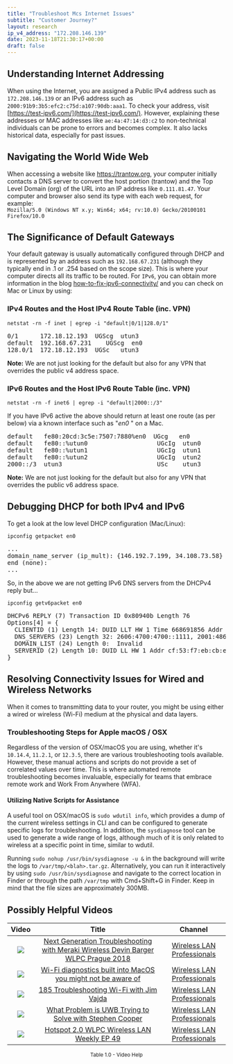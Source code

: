 ```yaml
---
title: "Troubleshoot Mcs Internet Issues"
subtitle: "Customer Journey?"
layout: research
ip_v4_address: "172.208.146.139"
date: 2023-11-18T21:30:17+00:00
draft: false
---
```


## Understanding Internet Addressing

When using the Internet, you are assigned a Public IPv4 address such as ```172.208.146.139``` or an IPv6 address such as ```2000:91b9:3b5:efc2:c75d:a107:90db:aaa1```. To check your address, visit [https://test-ipv6.com/](https://test-ipv6.com/). However, explaining these addresses or MAC addresses like ```ae:4a:47:14:d3:c2``` to non-technical individuals can be prone to errors and becomes complex. It also lacks historical data, especially for past issues.
## Navigating the World Wide Web
When accessing a website like https://trantow.org, your computer initially contacts a DNS server to convert the host portion (trantow) and the Top Level Domain (org) of the URL into an IP address like ```0.111.81.47```. Your computer and browser also send its type with each web request, for example: <br> ```Mozilla/5.0 (Windows NT x.y; Win64; x64; rv:10.0) Gecko/20100101 Firefox/10.0```
## The Significance of Default Gateways
Your default gateway is usually automatically configured through DHCP and is represented by an address such as ```192.168.67.231``` (although they typically end in .1 or .254 based on the scope size). This is where your computer directs all its traffic to be routed. For ```IPv6```, you can obtain more information in the blog [how-to-fix-ipv6-connectivity/](/blog/how-to-fix-ipv6-connectivity/) and you can check on Mac or Linux by using: 
<br>
### IPv4 Routes and the Host IPv4 Route Table (inc. VPN)
```netstat -rn -f inet | egrep -i "default|0/1|128.0/1"```

<pre>
0/1      172.18.12.193  UGScg  utun3
default  192.168.67.231    UGScg  en0
128.0/1  172.18.12.193  UGSc   utun3</pre>

**Note:** We are not just looking for the default but also for any VPN that overrides the public v4 address space.

### IPv6 Routes and the Host IPv6 Route Table (inc. VPN)
```netstat -rn -f inet6 | egrep -i "default|2000::/3"```

If you have IPv6 active the above should return at least one route (as per below) via a known interface such as "_en0_ " on a Mac. 

<pre>
default   fe80:20cd:3c5e:7507:7880%en0  UGcg   en0
default   fe80::%utun0                   UGcIg  utun0
default   fe80::%utun1                   UGcIg  utun1
default   fe80::%utun2                   UGcIg  utun2
2000::/3  utun3                          USc    utun3</pre>

**Note:** We are not just looking for the default but also for any VPN that overrides the public v6 address space.
<br>

## Debugging DHCP for both IPv4 and IPv6

To get a look at the low level DHCP configuration (Mac/Linux): 

```ipconfig getpacket en0```

<pre>
...
domain_name_server (ip_mult): {146.192.7.199, 34.108.73.58}
end (none):
...</pre>

So, in the above we are not getting IPv6 DNS servers from the DHCPv4 reply but...

```ipconfig getv6packet en0```

<pre>
DHCPv6 REPLY (7) Transaction ID 0x80940b Length 76
Options[4] = {
  CLIENTID (1) Length 14: DUID LLT HW 1 Time 668691856 Addr ae:4a:47:14:d3:c2
  DNS_SERVERS (23) Length 32: 2606:4700:4700::1111, 2001:4860:4860::8844
  DOMAIN_LIST (24) Length 0:  Invalid
  SERVERID (2) Length 10: DUID LL HW 1 Addr cf:53:f7:eb:cb:e8
}</pre>




## Resolving Connectivity Issues for Wired and Wireless Networks

When it comes to transmitting data to your router, you might be using either a wired or wireless (Wi-Fi) medium at the physical and data layers.
### Troubleshooting Steps for Apple macOS / OSX
Regardless of the version of OSX/macOS you are using, whether it's ```10.14.4```, ```11.2.1```, or ```12.3.5```, there are various troubleshooting tools available. However, these manual actions and scripts do not provide a set of correlated values over time. This is where automated remote troubleshooting becomes invaluable, especially for teams that embrace remote work and Work From Anywhere (WFA).
#### Utilizing Native Scripts for Assistance
A useful tool on OSX/macOS is ```sudo wdutil info```, which provides a dump of the current wireless settings in CLI and can be configured to generate specific logs for troubleshooting. In addition, the ```sysdiagnose``` tool can be used to generate a wide range of logs, although much of it is only related to wireless at a specific point in time, similar to wdutil.

Running ```sudo nohup /usr/bin/sysdiagnose -u &``` in the background will write the logs to ```/var/tmp/<blah>.tar.gz```. Alternatively, you can run it interactively by using ```sudo /usr/bin/sysdiagnose``` and navigate to the correct location in Finder or through the path ```/var/tmp``` with Cmd+Shift+G in Finder. Keep in mind that the file sizes are approximately 300MB.
## Possibly Helpful Videos

<link href="/plugins/lity/css/lity.min.css" rel="stylesheet">
<script src="/plugins/lity/js/lity.min.js"></script>
<div class="table1-start"></div>

|Video | Title | Channel |
| :---: | :---: | :---: |
|<a href="https://www.youtube.com/watch?v=ZRZhgniImZM" data-lity><img src="https://i.ytimg.com/vi/ZRZhgniImZM/default.jpg" class="img-fluid"></a>|<a href="https://www.youtube.com/watch?v=ZRZhgniImZM" data-lity>Next Generation Troubleshooting with Meraki Wireless   Devin Barger   WLPC Prague 2018</a>|<a target="_blank" href="https://www.youtube.com/channel/UCIzBSS46vcqhwmBZ7ZpY-yg" >Wireless LAN Professionals</a>|
|<a href="https://www.youtube.com/watch?v=kBEcRYe9gRw" data-lity><img src="https://i.ytimg.com/vi/kBEcRYe9gRw/default.jpg" class="img-fluid"></a>|<a href="https://www.youtube.com/watch?v=kBEcRYe9gRw" data-lity>Wi-Fi diagnostics built into MacOS you might not be aware of</a>|<a target="_blank" href="https://www.youtube.com/channel/UCIzBSS46vcqhwmBZ7ZpY-yg" >Wireless LAN Professionals</a>|
|<a href="https://www.youtube.com/watch?v=NL7tJm_QIKo" data-lity><img src="https://i.ytimg.com/vi/NL7tJm_QIKo/default.jpg" class="img-fluid"></a>|<a href="https://www.youtube.com/watch?v=NL7tJm_QIKo" data-lity>185   Troubleshooting Wi-Fi with Jim Vajda</a>|<a target="_blank" href="https://www.youtube.com/channel/UCIzBSS46vcqhwmBZ7ZpY-yg" >Wireless LAN Professionals</a>|
|<a href="https://www.youtube.com/watch?v=zq5WOz06k_k" data-lity><img src="https://i.ytimg.com/vi/zq5WOz06k_k/default.jpg" class="img-fluid"></a>|<a href="https://www.youtube.com/watch?v=zq5WOz06k_k" data-lity>What Problem is UWB Trying to Solve with Stephen Cooper</a>|<a target="_blank" href="https://www.youtube.com/channel/UCIzBSS46vcqhwmBZ7ZpY-yg" >Wireless LAN Professionals</a>|
|<a href="https://www.youtube.com/watch?v=rjE-BEVlS-0" data-lity><img src="https://i.ytimg.com/vi/rjE-BEVlS-0/default.jpg" class="img-fluid"></a>|<a href="https://www.youtube.com/watch?v=rjE-BEVlS-0" data-lity>Hotspot 2.0   WLPC Wireless LAN Weekly EP 49</a>|<a target="_blank" href="https://www.youtube.com/channel/UCIzBSS46vcqhwmBZ7ZpY-yg" >Wireless LAN Professionals</a>|

<center><small>Table 1.0 - Video Help</small></center>
 <br>
<div class="table1-end"></div>
<script type="text/javascript">
(function() {
    $('div.table1-start').nextUntil('div.table1-end', 'table').addClass('table thead-dark table-striped table-responsive rounded').attr('id', 't1');
    $('#t1').find('thead').addClass('thead-dark');
})();
</script>
